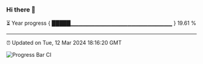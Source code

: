 ### Hi there 👋

⏳ Year progress { █████▁▁▁▁▁▁▁▁▁▁▁▁▁▁▁▁▁▁▁▁▁▁▁▁▁ } 19.61 %

---

⏰ Updated on Tue, 12 Mar 2024 18:16:20 GMT

![Progress Bar CI](https://github.com/liununu/liununu/workflows/Progress%20Bar%20CI/badge.svg)
